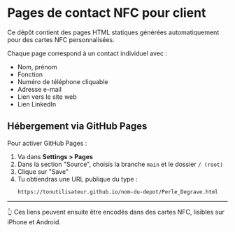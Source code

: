# Pages de contact NFC pour client

Ce dépôt contient des pages HTML statiques générées automatiquement pour des cartes NFC personnalisées.

Chaque page correspond à un contact individuel avec :
- Nom, prénom
- Fonction
- Numéro de téléphone cliquable
- Adresse e-mail
- Lien vers le site web
- Lien LinkedIn

## Hébergement via GitHub Pages

Pour activer GitHub Pages :

1. Va dans **Settings > Pages**
2. Dans la section "Source", choisis la branche `main` et le dossier `/ (root)`
3. Clique sur "Save"
4. Tu obtiendras une URL publique du type :
   ```
   https://tonutilisateur.github.io/nom-du-depot/Perle_Degrave.html
   ```

---

👆 Ces liens peuvent ensuite être encodés dans des cartes NFC, lisibles sur iPhone et Android.
